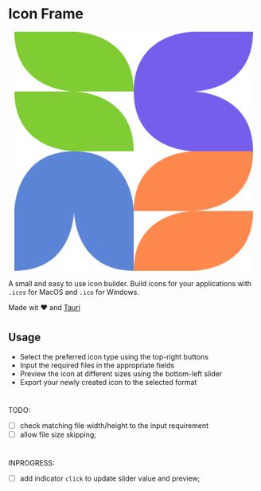 # Icon Frame

<p align="center"><img src="https://raw.githubusercontent.com/ionutrogojan/icon_frame/main/frontend/assets/icon_frame.svg" width="480px"/></p>

A small and easy to use icon builder. Build icons for your applications with `.icns` for MacOS and `.ico` for Windows.

Made wit ❤️ and [Tauri](https://github.com/tauri-apps/tauri)

#

## Usage

- Select the preferred icon type using the top-right buttons
- Input the required files in the appropriate fields
- Preview the icon at different sizes using the bottom-left slider
- Export your newly created icon to the selected format

#

TODO:
- [ ] check matching file width/height to the input requirement
- [ ] allow file size skipping;

#

INPROGRESS:
- [ ] add indicator `click` to update slider value and preview;